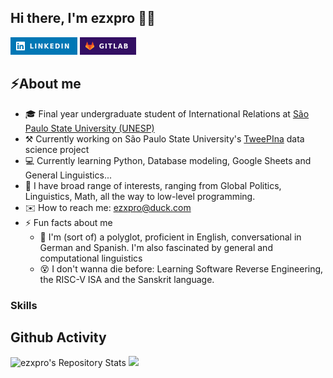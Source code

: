 ## Hi there, I'm ezxpro 👋🏾
[![Ezequiel Santos](./.img/linkedin.png)](https://www.linkedin.com/in/ezequiel-barbosa/) [![ezxpro](./.img/gitlab.png)](https://gitlab.com/ezxpro)

## ⚡️About me
- 🎓 Final year undergraduate student of International Relations at [São Paulo State University (UNESP)](https://www.international.unesp.br/)
- ⚒️ Currently working on São Paulo State University's [TweePIna](https://labriunesp.org/docs/projetos/dados/tweepina/info) data science project
- 💻 Currently learning Python, Database modeling, Google Sheets and General Linguistics...
- 🧠 I have broad range of interests, ranging from Global Politics, Linguistics, Math, all the way to low-level programming. 
- ✉️ How to reach me: ezxpro@duck.com
- ⚡ Fun facts about me
  - 👅 I'm (sort of) a polyglot, proficient in English, conversational in German and Spanish. I'm also fascinated by general and computational linguistics
  - 😵 I don't wanna die before: Learning Software Reverse Engineering, the RISC-V ISA and the Sanskrit language.
 
### Skills

## Github Activity

![ezxpro's Repository Stats](https://github-readme-stats.vercel.app/api/top-langs/?username=ezxpro&theme=gruvbox)
[![](https://github-readme-stats.vercel.app/api?username=ezxpro&theme=gruvbox&line_height=26.5)](https://github-readme-stats.vercel.app/api?username=ezxpro&theme=gruvbox)



<!--
**ezxpro/ezxpro** is a ✨ _special_ ✨ repository because its `README.md` (this file) appears on your GitHub profile.

Here are some ideas to get you started:


-->
